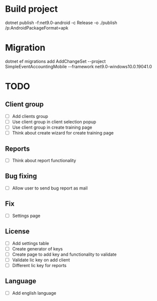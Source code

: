 # Build project
dotnet publish -f:net9.0-android -c Release -o ./publish /p:AndroidPackageFormat=apk

# Migration
dotnet ef migrations add AddChangeSet --project SimpleEventAccountingMobile --framework net9.0-windows10.0.19041.0

# TODO

## Client group
- [ ] Add clients group
- [ ] Use client group in client selection popup
- [ ] Use client group in create training page
- [ ] Think about create wizard for create training page

## Reports
- [ ] Think about report functionality


## Bug fixing
- [ ] Allow user to send bug report as mail

## Fix
- [ ] Settings page

## License
- [ ] Add settings table
- [ ] Create generator of keys
- [ ] Create page to add key and functionality to validate
- [ ] Validate lic key on add client
- [ ] Different lic key for reports

## Language
- [ ] Add english language